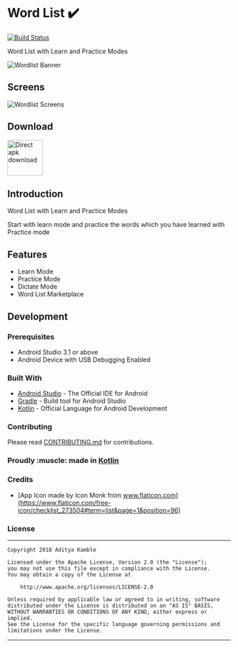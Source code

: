 # Word List :heavy_check_mark:

[![Build Status](https://travis-ci.org/adityakamble49/word-list.svg?branch=master)](https://travis-ci.org/adityakamble49/word-list)

Word List with Learn and Practice Modes

![Wordlist Banner](https://raw.githubusercontent.com/adityakamble49/adityakamble49.com/gh-pages/images/wordlist/wordlist_banner.jpg)


## Screens

![Wordlist Screens](https://raw.githubusercontent.com/adityakamble49/adityakamble49.com/gh-pages/images/wordlist/wordlist_screens.png)

## Download

[<img src="https://raw.githubusercontent.com/adityakamble49/adityakamble49.com/gh-pages/images/commons/direct-apk-download.png"
      alt="Direct apk download"
      height="80">](https://github.com/adityakamble49/word-list/releases/download/0.9.2/wordlist-release-v0.9.2.apk)

## Introduction

Word List with Learn and Practice Modes

Start with learn mode and practice the words which you have learned with Practice mode

## Features

* Learn Mode
* Practice Mode
* Dictate Mode
* Word List Marketplace


## Development

### Prerequisites

- Android Studio 3.1 or above
- Android Device with USB Debugging Enabled

### Built With

* [Android Studio](https://developer.android.com/studio/index.html) - The Official IDE for Android
* [Gradle](https://gradle.org/) - Build tool for Android Studio
* [Kotlin](https://kotlinlang.org) - Official Language for Android Development

### Contributing

Please read [CONTRIBUTING.md](CONTRIBUTING.md) for contributions.

<p align="center">
  <h3>Proudly :muscle: made in <b><a href="https://kotlinlang.org/">Kotlin</a></b></h3>
</p>


### Credits

* [App Icon made by Icon Monk from www.flaticon.com](https://www.flaticon.com/free-icon/checklist_273504#term=list&page=1&position=96)


### License
-------
    Copyright 2018 Aditya Kamble

    Licensed under the Apache License, Version 2.0 (the "License");
    you may not use this file except in compliance with the License.
    You may obtain a copy of the License at

        http://www.apache.org/licenses/LICENSE-2.0

    Unless required by applicable law or agreed to in writing, software
    distributed under the License is distributed on an "AS IS" BASIS,
    WITHOUT WARRANTIES OR CONDITIONS OF ANY KIND, either express or implied.
    See the License for the specific language governing permissions and
    limitations under the License.
---
